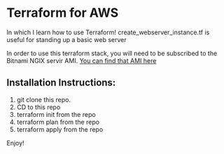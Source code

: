 # Terraform for AWS 
In which I learn how to use Terraform!
create_webserver_instance.tf is useful for standing up a basic web server

In order to use this terraform stack, you will need to be subscribed to the Bitnami NGIX servir AMI.
[You can find that AMI here](https://aws.amazon.com/marketplace/pp/B00NPHKI3Y)

## Installation Instructions: 
1. git clone this repo.
2. CD to this repo
3. terraform init from the repo
4. terraform plan from the repo
5. terraform apply from the repo

Enjoy!